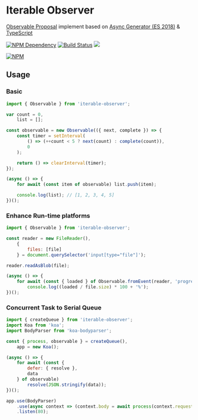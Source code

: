 # Iterable Observer

[Observable Proposal][1] implement based on [Async Generator (ES 2018)][2] & [TypeScript][3]

[![NPM Dependency](https://david-dm.org/EasyWebApp/iterable-observer.svg)][4]
[![Build Status](https://travis-ci.com/EasyWebApp/iterable-observer.svg?branch=master)][5]
[![](https://data.jsdelivr.com/v1/package/npm/iterable-observer/badge?style=rounded)][6]

[![NPM](https://nodei.co/npm/iterable-observer.png?downloads=true&downloadRank=true&stars=true)][7]

## Usage

### Basic

```javascript
import { Observable } from 'iterable-observer';

var count = 0,
    list = [];

const observable = new Observable(({ next, complete }) => {
    const timer = setInterval(
        () => (++count < 5 ? next(count) : complete(count)),
        0
    );

    return () => clearInterval(timer);
});

(async () => {
    for await (const item of observable) list.push(item);

    console.log(list); // [1, 2, 3, 4, 5]
})();
```

### Enhance Run-time platforms

```javascript
import { Observable } from 'iterable-observer';

const reader = new FileReader(),
    {
        files: [file]
    } = document.querySelector('input[type="file"]');

reader.readAsBlob(file);

(async () => {
    for await (const { loaded } of Observable.fromEvent(reader, 'progress'))
        console.log((loaded / file.size) * 100 + '%');
})();
```

### Concurrent Task to Serial Queue

```javascript
import { createQueue } from 'iterable-observer';
import Koa from 'koa';
import BodyParser from 'koa-bodyparser';

const { process, observable } = createQueue(),
    app = new Koa();

(async () => {
    for await (const {
        defer: { resolve },
        data
    } of observable)
        resolve(JSON.stringify(data));
})();

app.use(BodyParser)
    .use(async context => (context.body = await process(context.request.body)))
    .listen(80);
```

[1]: https://github.com/tc39/proposal-observable
[2]: https://tc39.es/ecma262/#sec-asyncgeneratorfunction-objects
[3]: https://www.typescriptlang.org/
[4]: https://david-dm.org/EasyWebApp/iterable-observer
[5]: https://travis-ci.com/EasyWebApp/iterable-observer
[6]: https://www.jsdelivr.com/package/npm/iterable-observer
[7]: https://nodei.co/npm/iterable-observer/
